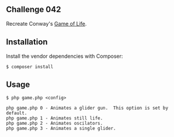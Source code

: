 ## Challenge 042
Recreate Conway's [Game of Life](https://en.wikipedia.org/wiki/Conway%27s_Game_of_Life).

## Installation

Install the vendor dependencies with Composer:

    $ composer install

## Usage

    $ php game.php <config>
    
    php game.php 0 - Animates a glider gun.  This option is set by default.
    php game.php 1 - Animates still life.
    php game.php 2 - Animates oscilators.
    php game.php 3 - Animates a single glider.
    
